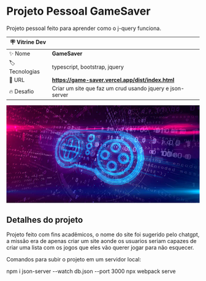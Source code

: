 # Projeto Pessoal GameSaver

Projeto pessoal feito para aprender como o j-query funciona.

| 🪧 Vitrine Dev |  |
| ------------- | - |
| ✨ Nome       | **GameSaver** |
| 🏷️ Tecnologias |  typescript, bootstrap, jquery |
| 🚀 URL         | **https://game-saver.vercel.app/dist/index.html** |
| 🔥 Desafio     | Criar um site que faz um crud usando jquery e json-server |

![](./src/tumb.png#vitrinedev)

## Detalhes do projeto

Projeto feito com fins acadêmicos, o nome do site foi sugerido pelo chatgpt, a missão era de apenas criar um site aonde os usuarios seriam capazes de criar uma lista com os jogos que eles vão querer jogar para não esquecer.

Comandos para subir o projeto em um servidor local:

npm i
json-server --watch db.json --port 3000
npx webpack serve
